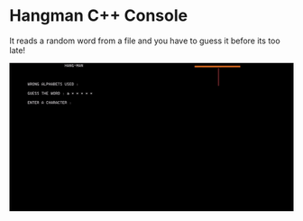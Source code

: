 # Hangman C++ Console

It reads a random word from a file and you have to guess it before its too late!

![Image of Hangman](https://github.com/ummarikram/Hangman/blob/master/DryRun.gif?raw=true)

